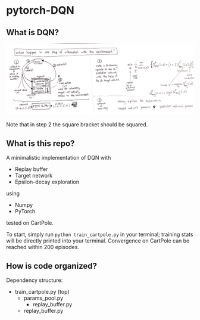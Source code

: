 # pytorch-DQN

## What is DQN?

<img src="tutorial.jpg">

Note that in step 2 the square bracket should be squared.

## What is this repo?

A minimalistic implementation of DQN with

- Replay buffer
- Target network
- Epsilon-decay exploration

using

- Numpy
- PyTorch

tested on CartPole.

To start, simply run `python train_cartpole.py` in your terminal; training stats will be directly printed into your terminal. Convergence on CartPole can be reached within 200 episodes.

## How is code organized?

Dependency structure:

- train_cartpole.py (top)
    - params_pool.py
        - replay_buffer.py
    - replay_buffer.py
